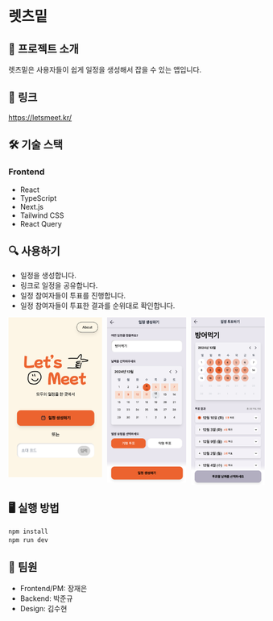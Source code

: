 # 렛츠밑

## 📝 프로젝트 소개

렛츠밑은 사용자들이 쉽게 일정을 생성해서 잡을 수 있는 앱입니다.

## 🔗 링크
https://letsmeet.kr/

## 🛠 기술 스택

### Frontend

- React
- TypeScript
- Next.js
- Tailwind CSS
- React Query

## 🔍 사용하기

- 일정을 생성합니다.
- 링크로 일정을 공유합니다.
- 일정 참여자들이 투표를 진행합니다.
- 일정 참여자들이 투표한 결과를 순위대로 확인합니다.

<div style="display: flex; justify-content: space-between; align-items: flex-start; gap: 10px;">
    <img src="image.png" alt="첫화면" width="37%" />
    <img src="image-1.png" alt="일정생성" width="31%" />
    <img src="image-2.png" alt="투표결과" width="29%" />
</div>

## 🖥️ 실행 방법

```bash
npm install
npm run dev
```

## 👥 팀원

- Frontend/PM: 장재은
- Backend: 박준규
- Design: 김수현
